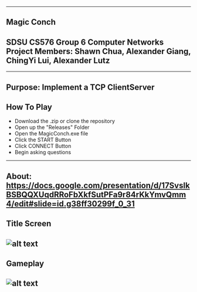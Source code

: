 --------------------------------------------------------------------------------
Magic Conch
--------------------------------------------------------------------------------
SDSU CS576 Group 6 Computer Networks Project
Members: Shawn Chua, Alexander Giang, ChingYi Lui, Alexander Lutz
--------------------------------------------------------------------------------
--------------------------------------------------------------------------------
Purpose: Implement a TCP ClientServer 
--------------------------------------------------------------------------------
How To Play
--------------------------------------------------------------------------------
   - Download the .zip or clone the repository
   - Open up the "Releases" Folder
   - Open the MagicConch.exe file
   - Click the START Button 
   - Click CONNECT Button 
   - Begin asking questions
--------------------------------------------------------------------------------
About: 
https://docs.google.com/presentation/d/17SvslkBSBQQXUqdRRoFbXkfSutPFa9r84rKkYmvQmm4/edit#slide=id.g38ff30299f_0_31
--------------------------------------------------------------------------------
Title Screen
--------------------------------------------------------------------------------
![alt text](https://github.com/agiang96/MagicConch)
--------------------------------------------------------------------------------
Gameplay
--------------------------------------------------------------------------------
![alt text](https://github.com/agiang96/MagicConch)
--------------------------------------------------------------------------------
